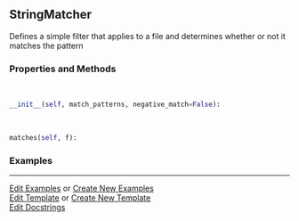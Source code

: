 ## <a id="McUtils.Misc.FileMatcher.StringMatcher">StringMatcher</a>
Defines a simple filter that applies to a file and determines whether or not it matches the pattern

### Properties and Methods
<a id="McUtils.Misc.FileMatcher.StringMatcher.__init__" class="docs-object-method">&nbsp;</a>
```python
__init__(self, match_patterns, negative_match=False): 
```

<a id="McUtils.Misc.FileMatcher.StringMatcher.matches" class="docs-object-method">&nbsp;</a>
```python
matches(self, f): 
```

### Examples




___

[Edit Examples](https://github.com/McCoyGroup/McUtils/edit/edit/ci/examples/ci/docs/McUtils/Misc/FileMatcher/StringMatcher.md) or 
[Create New Examples](https://github.com/McCoyGroup/McUtils/new/edit/?filename=ci/examples/ci/docs/McUtils/Misc/FileMatcher/StringMatcher.md) <br/>
[Edit Template](https://github.com/McCoyGroup/McUtils/edit/edit/ci/docs/ci/docs/McUtils/Misc/FileMatcher/StringMatcher.md) or 
[Create New Template](https://github.com/McCoyGroup/McUtils/new/edit/?filename=ci/docs/templates/ci/docs/McUtils/Misc/FileMatcher/StringMatcher.md) <br/>
[Edit Docstrings](https://github.com/McCoyGroup/McUtils/edit/edit/McUtils/Misc/FileMatcher.py?message=Update%20Docs)